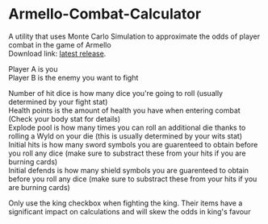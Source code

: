 # Armello-Combat-Calculator  
A utility that uses Monte Carlo Simulation to approximate the odds of player combat in the game of Armello  
Download link:  [latest release](https://github.com/Tsidia/Armello-Combat-Calculator/releases/tag/1.1.0).

Player A is you  
Player B is the enemy you want to fight  
  
Number of hit dice is how many dice you're going to roll (usually determined by your fight stat)  
Health points is the amount of health you have when entering combat (Check your body stat for details)  
Explode pool is how many times you can roll an additional die thanks to rolling a Wyld on your die (this is usually determined by your wits stat)  
Initial hits is how many sword symbols you are guarenteed to obtain before you roll any dice (make sure to substract these from your hits if you are burning cards)  
Initial defends is how many shield symbols you are guarenteed to obtain before you roll any dice (make sure to substract these from your hits if you are burning cards)  
  
Only use the king checkbox when fighting the king. Their items have a significant impact on calculations and will skew the odds in king's favour  
